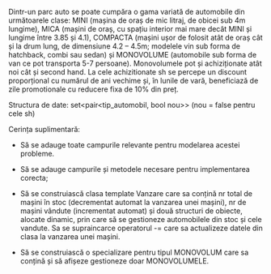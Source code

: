 Dintr-un parc auto se poate cumpăra o gama variată de automobile din următoarele clase: MINI (mașina de oraș de mic litraj, de obicei sub 4m lungime), MICA (mașini de oraș, cu spațiu interior mai mare decât MINI și lungime între 3.85 și 4.1), 
COMPACTA (mașini ușor de folosit atât de oraș cât și la drum lung, de dimensiune 4.2 – 4.5m; modelele vin sub forma de hatchback, combi sau sedan) și MONOVOLUME (automobile sub forma de van ce pot transporta 5-7 persoane). 
Monovolumele pot și achiziționate atât noi cât și second hand. La cele achizitionate sh se percepe un discount proporțional cu numărul de ani vechime și, în lunile de vară, beneficiază de zile promotionale cu reducere fixa de 10% din preț. 

Structura de date: set<pair<tip_automobil, bool nou>> (nou = false pentru cele sh) 


Cerința suplimentară: 

- Să se adauge toate campurile relevante pentru modelarea acestei probleme. 

- Să se adauge campurile și metodele necesare pentru implementarea corecta; 

- Să se  construiască clasa template Vanzare care sa conțină nr total de mașini în stoc (decrementat automat la vanzarea unei mașini), nr de mașini vândute (incrementat automat) și două structuri de obiecte, alocate dinamic, prin care să se gestioneze automobilele din stoc și cele vandute. Sa se supraincarce operatorul -= care sa actualizeze datele din clasa la vanzarea unei mașini. 

- Să se construiască o specializare pentru tipul MONOVOLUM care sa conțină și să afișeze gestioneze doar MONOVOLUMELE. 

 
